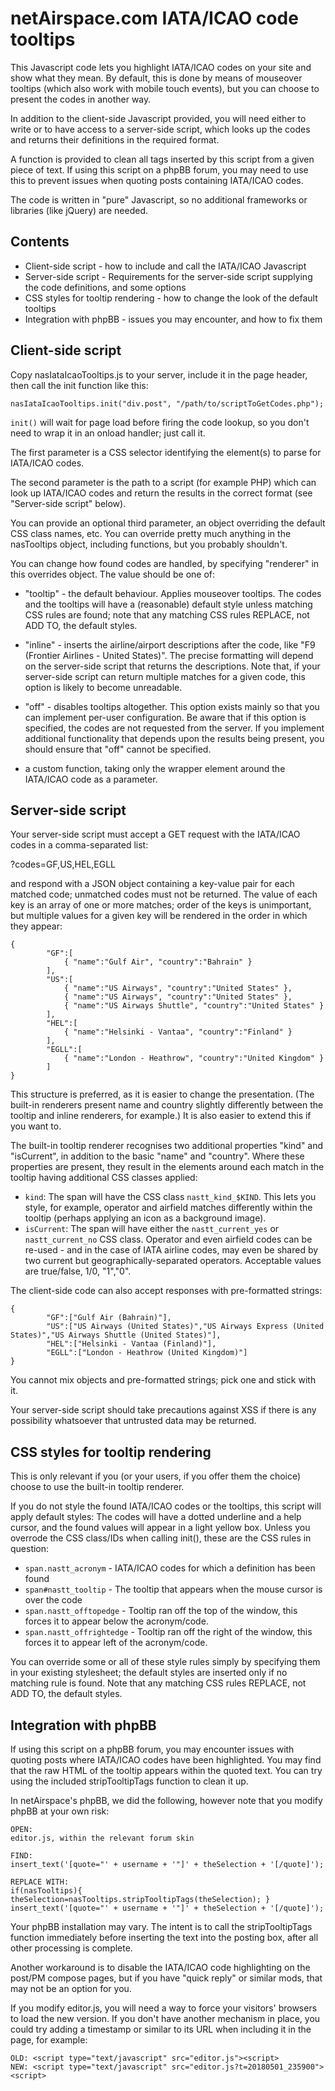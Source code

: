 # netAirspace.com IATA/ICAO code tooltips

This Javascript code lets you highlight IATA/ICAO codes on your site and show what they mean. By default, this is done by means of mouseover tooltips (which also work with mobile touch events), but you can choose to present the codes in another way.

In addition to the client-side Javascript provided, you will need either to write or to have access to a server-side script, which looks up the codes and returns their definitions in the required format.

A function is provided to clean all tags inserted by this script from a given piece of text. If using this script on a phpBB forum, you may need to use this to prevent issues when quoting posts containing IATA/ICAO codes.

The code is written in "pure" Javascript, so no additional frameworks or libraries (like jQuery) are needed.


## Contents

- Client-side script - how to include and call the IATA/ICAO Javascript
- Server-side script - Requirements for the server-side script supplying the code definitions, and some options
- CSS styles for tooltip rendering - how to change the look of the default tooltips
- Integration with phpBB - issues you may encounter, and how to fix them


## Client-side script

Copy nasIataIcaoTooltips.js to your server, include it in the page header, then call the init function like this:

`nasIataIcaoTooltips.init("div.post", "/path/to/scriptToGetCodes.php");`

`init()` will wait for page load before firing the code lookup, so you don't need to wrap it in an onload handler; just call it.

The first parameter is a CSS selector identifying the element(s) to parse for IATA/ICAO codes.

The second parameter is the path to a script (for example PHP) which can look up IATA/ICAO codes and return the results in the 
correct format (see "Server-side script" below).

You can provide an optional third parameter, an object overriding the default CSS class names, etc. You can override pretty much anything in the nasTooltips object, including functions, but you probably shouldn't.

You can change how found codes are handled, by specifying "renderer" in this overrides object. The value should be one of:

- "tooltip" - the default behaviour. Applies mouseover tooltips. The codes and the tooltips will have a (reasonable) default style unless matching CSS rules are found; note that any matching CSS rules REPLACE, not ADD TO, the default styles.

- "inline" - inserts the airline/airport descriptions after the code, like "F9 (Frontier Airlines - United States)". The precise formatting will depend on the server-side script that returns the descriptions. Note that, if your server-side script can return multiple matches for a given code, this option is likely to become unreadable.

- "off" - disables tooltips altogether. This option exists mainly so that you can implement per-user configuration. Be aware that if this option is specified, the codes are not requested from the server. If you implement additional functionality that depends upon the results being present, you should ensure that "off" cannot be specified.

- a custom function, taking only the wrapper element around the IATA/ICAO code as a parameter.


## Server-side script
 
Your server-side script must accept a GET request with the IATA/ICAO codes in a comma-separated list: 

?codes=GF,US,HEL,EGLL 

and respond with a JSON object containing a key-value pair for each matched code; unmatched codes must not be returned. The value of each key is an array of one or more matches; order of the keys is unimportant, but multiple values for a given key will be rendered in the order in which they appear:
```
{
		"GF":[
			{ "name":"Gulf Air", "country":"Bahrain" }
		],
		"US":[
			{ "name":"US Airways", "country":"United States" },
			{ "name":"US Airways", "country":"United States" },
			{ "name":"US Airways Shuttle", "country":"United States" }
		],
		"HEL":[
			{ "name":"Helsinki - Vantaa", "country":"Finland" }
		],
		"EGLL":[
			{ "name":"London - Heathrow", "country":"United Kingdom" }
		]
}
```
This structure is preferred, as it is easier to change the presentation. (The built-in renderers present name and country slightly
differently between the tooltip and inline renderers, for example.) It is also easier to extend this if you want to. 

The built-in tooltip renderer recognises two additional properties "kind" and "isCurrent", in addition to the basic "name" and 
"country". Where these properties are present, they result in the <span> elements around each match in the tooltip having 
additional CSS classes applied:

* `kind`: The span will have the CSS class `nastt_kind_$KIND`. This lets you style, for example, operator and airfield matches differently within the tooltip (perhaps applying an icon as a background image).
* `isCurrent`: The span will have either the `nastt_current_yes` or `nastt_current_no` CSS class. Operator and even airfield codes can be re-used - and in the case of IATA airline codes, may even be shared by two current but geographically-separated operators. Acceptable values are true/false, 1/0, "1","0".

The client-side code can also accept responses with pre-formatted strings:
```
{
		"GF":["Gulf Air (Bahrain)"],
		"US":["US Airways (United States)","US Airways Express (United States)","US Airways Shuttle (United States)"],
		"HEL":["Helsinki - Vantaa (Finland)"],
		"EGLL":["London - Heathrow (United Kingdom)"]
}
```
You cannot mix objects and pre-formatted strings; pick one and stick with it.

Your server-side script should take precautions against XSS if there is any possibility whatsoever that untrusted data may be returned.


## CSS styles for tooltip rendering

This is only relevant if you (or your users, if you offer them the choice) choose to use the built-in tooltip renderer.

If you do not style the found IATA/ICAO codes or the tooltips, this script will apply default styles: The codes will
have a dotted underline and a help cursor, and the found values will appear in a light yellow box. Unless you overrode
the CSS class/IDs when calling init(), these are the CSS rules in question:

* `span.nastt_acronym` - IATA/ICAO codes for which a definition has been found
* `span#nastt_tooltip` - The tooltip that appears when the mouse cursor is over the code
* `span.nastt_offtopedge` - Tooltip ran off the top of the window, this forces it to appear below the acronym/code.
* `span.nastt_offrightedge` - Tooltip ran off the right of the window, this forces it to appear left of the acronym/code. 

You can override some or all of these style rules simply by specifying them in your existing stylesheet; the default styles
are inserted only if no matching rule is found. Note that any matching CSS rules REPLACE, not ADD TO, the default styles.


## Integration with phpBB

If using this script on a phpBB forum, you may encounter issues with quoting posts where IATA/ICAO codes have been highlighted. You may find that the raw HTML of the tooltip appears within the quoted text. You can try using the included stripTooltipTags function to clean it up.

In netAirspace's phpBB, we did the following, however note that you modify phpBB at your own risk:
 
    OPEN:
    editor.js, within the relevant forum skin
 
    FIND:
    insert_text('[quote="' + username + '"]' + theSelection + '[/quote]');

    REPLACE WITH:
    if(nasTooltips){ theSelection=nasTooltips.stripTooltipTags(theSelection); }
    insert_text('[quote="' + username + '"]' + theSelection + '[/quote]');

Your phpBB installation may vary. The intent is to call the stripTooltipTags function immediately before inserting the text into the posting box, after all other processing is complete.
 
Another workaround is to disable the IATA/ICAO code highlighting on the post/PM compose pages, but if you have "quick reply" or similar mods, that may not be an option for you.

If you modify editor.js, you will need a way to force your visitors' browsers to load the new version. If you don't have another 
mechanism in place, you could try adding a timestamp or similar to its URL when including it in the page, for example:
```
OLD: <script type="text/javascript" src="editor.js"><script>
NEW: <script type="text/javascript" src="editor.js?t=20180501_235900"><script>
```
